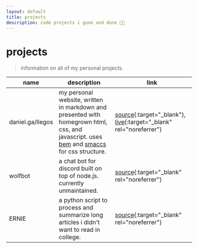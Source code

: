 ```yaml
---
layout: default
title: projects
description: code projects i gone and done 👨‍💻️
---
```


# projects

> information on all of my personal projects. 

|name|description|link|
|---|---|---|
|daniel.ga/llegos|my personal website, written in markdown and presented with homegrown html, css, and javascript. uses [bem](http://getbem.com/) and [smaccs](http://smacss.com/) for css structure.|[source](https://gitlab.com/takouhai/takouhai.gitlab.io/-/tree/master/_sass){:target="_blank"}, [live](https://daniel.ga/llegos){:target="_blank" rel="noreferrer"}|
|wolfbot|a chat bot for discord built on top of node.js. currently unmaintained.|[source](https://gitlab.com/tacowolf/wolfbot){:target="_blank" rel="noreferrer"}|
|ERNIE|a python script to process and summarize long articles i didn't want to read in college. |[source](https://gitlab.com/takouhai/ernie){:target="_blank" rel="noreferrer"}|